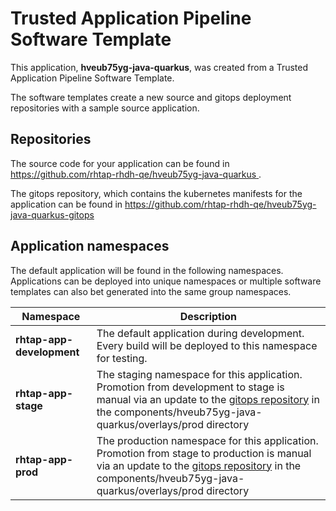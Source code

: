 # Trusted Application Pipeline Software Template

This application, **hveub75yg-java-quarkus**, was created from a Trusted Application Pipeline Software Template.

The software templates create a new source and gitops deployment repositories with a sample source application. 

## Repositories

The source code for your application can be found in [https://github.com/rhtap-rhdh-qe/hveub75yg-java-quarkus ](https://github.com/rhtap-rhdh-qe/hveub75yg-java-quarkus ).
 
The gitops repository, which contains the kubernetes manifests for the application can be found in 
[https://github.com/rhtap-rhdh-qe/hveub75yg-java-quarkus-gitops ](https://github.com/rhtap-rhdh-qe/hveub75yg-java-quarkus-gitops ) 

## Application namespaces 

The default application will be found in the following namespaces. Applications can be deployed into unique namespaces or multiple software templates can also bet generated into the same group namespaces.  

|  Namespace   |  Description   |  
| -------- | -------- |   
| **rhtap-app-development** | The default application during development. Every build will be deployed to this namespace for testing. | 
| **rhtap-app-stage** | The staging namespace for this application. Promotion from development to stage is manual via an update to the [gitops repository](https://github.com/rhtap-rhdh-qe/hveub75yg-java-quarkus-gitops ) in the components/hveub75yg-java-quarkus/overlays/prod directory |  
| **rhtap-app-prod** | The production namespace for this application. Promotion from stage to production is manual via an update to the [gitops repository](https://github.com/rhtap-rhdh-qe/hveub75yg-java-quarkus-gitops ) in the components/hveub75yg-java-quarkus/overlays/prod directory | 